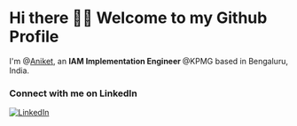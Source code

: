 <h1>Hi there 👋🏻 Welcome to my Github  Profile </h1>

<p>I'm @<a href="https://bio.link/ikumaraniket">Aniket</a>, an <b>IAM Implementation Engineer </b> @KPMG based in Bengaluru, India.
<br/>

<h3>Connect with me on LinkedIn</h3>
<a href="https://www.linkedin.com/in/ikumaraniket" target="_blank"><img alt="LinkedIn" src="https://img.shields.io/badge/linkedin-%230077B5.svg?&style=flat&logo=linkedin&logoColor=white" /></a>
<br/><br/>


